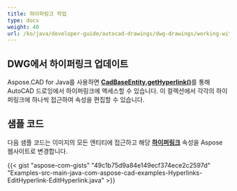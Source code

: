 ```yaml
---
title: 하이퍼링크 작업
type: docs
weight: 40
url: /ko/java/developer-guide/autocad-drawings/dwg-drawings/working-with-hyperlinks/
---
```


## **DWG에서 하이퍼링크 업데이트**

Aspose.CAD for Java를 사용하면 [**CadBaseEntity.getHyperlink()**](https://reference.aspose.com/cad/java/com.aspose.cad.fileformats.cad.cadobjects/CadBaseEntity#getHyperlink--)를 통해 AutoCAD 드로잉에서 하이퍼링크에 액세스할 수 있습니다. 이 컬렉션에서 각각의 하이퍼링크에 하나씩 접근하여 속성을 편집할 수 있습니다.

## 샘플 코드

다음 샘플 코드는 이미지의 모든 엔티티에 접근하고 해당 [**하이퍼링크**](https://reference.aspose.com/cad/java/com.aspose.cad.fileformats.cad.cadobjects/CadBaseEntity#setHyperlink-java.lang.String-) 속성을 Aspose 웹사이트로 변경합니다.

{{< gist "aspose-com-gists" "49c1b75d9a84e149ecf374ece2c2597d" "Examples-src-main-java-com-aspose-cad-examples-Hyperlinks-EditHyperlink-EditHyperlink.java" >}}
